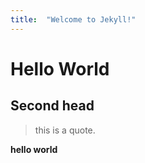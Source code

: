 ```yaml
---
title:  "Welcome to Jekyll!"
---
```



# Hello World

## Second head

> this is a quote.


**hello world**
